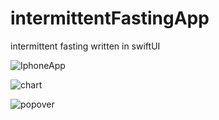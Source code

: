 # intermittentFastingApp
intermittent fasting written in swiftUI 

![IphoneApp](intermittentFastingApp/intermittentFastingApp/Images/FastingApp1.jpg)





![chart](intermittentFastingApp/intermittentFastingApp/Images/FastingApp2.jpg)





![popover](intermittentFastingApp/intermittentFastingApp/Images/FastingApp3.jpg)





